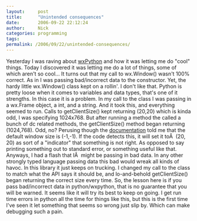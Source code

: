 ```yaml
---
layout:     post
title:      "Unintended consequences"
date:       2006-09-22 22:12:24
author:     Nick
categories: programming
tags:  
permalink: /2006/09/22/unintended-consequences/
---
```

Yesterday I was raving about [wxPython](http://ironboundsoftware.com/blog/2006/09/21/wxpython/) and how it was letting me do "cool" things. Today I discovered it was letting me do a lot of things, some of which aren't so cool... It turns out that my call to wx.Window() wasn't 100% correct. As in I was passing bad/incorrect data to the constructor. Yet, the hardy little wx.Window() class kept on a rollin'. I don't like that. Python is pretty loose when it comes to variables and data types, that's one of it strengths. In this case it is a problem. In my call to the class I was passing in a wx.Frame object, a int, and a string. And it took this, and everything seemed to run. Calls to getClientSize() kept returning (20,20) which is kinda odd, I was specifying 1024x768. But after running a method the called a bunch of dc related methods, the getClientSize() method began returning (1024,768). Odd, no? Perusing though the [documentation](http://www.wxpython.org/onlinedocs.php) told me that the default window size is (-1,-1). If the code detects this, it will set it toÂ  (20, 20) as sort of a "indicator" that something is not right. As opposed to say printing something out to standard error, or something useful like that. Anyways, I had a flash that IÂ  might be passing in bad data. In any other strongly typed language passing data this bad would wreak all kinds of havoc. In this library it just keeps on trucking. I changed my call to the class to match what the API says it should be, and lo-and-behold getClientSize() began returning the correct size every time. So, the lesson here is if you pass bad/incorrect data in python/wxpython, that is no guarantee that you will be warned. It seems like it will try its best to keep on going. I get run time errors in python all the time for things like this, but this is the first time I've seen it let something that seems so wrong just slip by. Which can make debugging such a pain.
